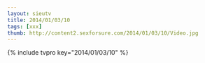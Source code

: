 ```yaml
--- 
layout: sieutv
title: 2014/01/03/10
tags: [xxx]
thumb: http://content2.sexforsure.com/2014/01/03/10/Video.jpg
---
```

{% include tvpro key="2014/01/03/10" %} 
